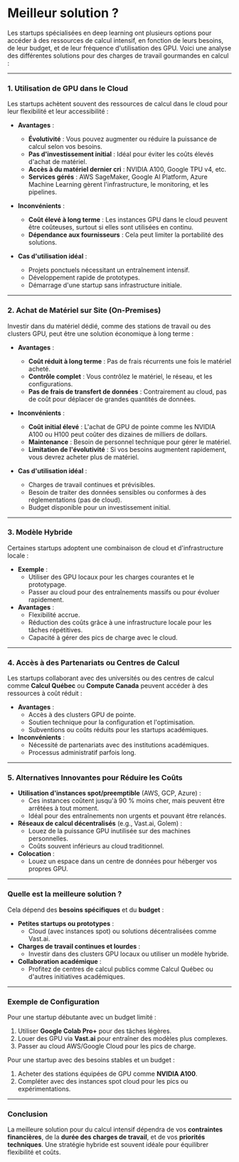 # Meilleur solution ? 

Les startups spécialisées en deep learning ont plusieurs options pour accéder à des ressources de calcul intensif, en fonction de leurs besoins, de leur budget, et de leur fréquence d'utilisation des GPU. Voici une analyse des différentes solutions pour des charges de travail gourmandes en calcul :

---

### **1. Utilisation de GPU dans le Cloud**
Les startups achètent souvent des ressources de calcul dans le cloud pour leur flexibilité et leur accessibilité :
- **Avantages** :
  - **Évolutivité** : Vous pouvez augmenter ou réduire la puissance de calcul selon vos besoins.
  - **Pas d'investissement initial** : Idéal pour éviter les coûts élevés d'achat de matériel.
  - **Accès à du matériel dernier cri** : NVIDIA A100, Google TPU v4, etc.
  - **Services gérés** : AWS SageMaker, Google AI Platform, Azure Machine Learning gèrent l'infrastructure, le monitoring, et les pipelines.
- **Inconvénients** :
  - **Coût élevé à long terme** : Les instances GPU dans le cloud peuvent être coûteuses, surtout si elles sont utilisées en continu.
  - **Dépendance aux fournisseurs** : Cela peut limiter la portabilité des solutions.

- **Cas d'utilisation idéal** :
  - Projets ponctuels nécessitant un entraînement intensif.
  - Développement rapide de prototypes.
  - Démarrage d'une startup sans infrastructure initiale.

---

### **2. Achat de Matériel sur Site (On-Premises)**
Investir dans du matériel dédié, comme des stations de travail ou des clusters GPU, peut être une solution économique à long terme :
- **Avantages** :
  - **Coût réduit à long terme** : Pas de frais récurrents une fois le matériel acheté.
  - **Contrôle complet** : Vous contrôlez le matériel, le réseau, et les configurations.
  - **Pas de frais de transfert de données** : Contrairement au cloud, pas de coût pour déplacer de grandes quantités de données.
- **Inconvénients** :
  - **Coût initial élevé** : L'achat de GPU de pointe comme les NVIDIA A100 ou H100 peut coûter des dizaines de milliers de dollars.
  - **Maintenance** : Besoin de personnel technique pour gérer le matériel.
  - **Limitation de l'évolutivité** : Si vos besoins augmentent rapidement, vous devrez acheter plus de matériel.

- **Cas d'utilisation idéal** :
  - Charges de travail continues et prévisibles.
  - Besoin de traiter des données sensibles ou conformes à des réglementations (pas de cloud).
  - Budget disponible pour un investissement initial.

---

### **3. Modèle Hybride**
Certaines startups adoptent une combinaison de cloud et d'infrastructure locale :
- **Exemple** :
  - Utiliser des GPU locaux pour les charges courantes et le prototypage.
  - Passer au cloud pour des entraînements massifs ou pour évoluer rapidement.
- **Avantages** :
  - Flexibilité accrue.
  - Réduction des coûts grâce à une infrastructure locale pour les tâches répétitives.
  - Capacité à gérer des pics de charge avec le cloud.

---

### **4. Accès à des Partenariats ou Centres de Calcul**
Les startups collaborant avec des universités ou des centres de calcul comme **Calcul Québec** ou **Compute Canada** peuvent accéder à des ressources à coût réduit :
- **Avantages** :
  - Accès à des clusters GPU de pointe.
  - Soutien technique pour la configuration et l'optimisation.
  - Subventions ou coûts réduits pour les startups académiques.
- **Inconvénients** :
  - Nécessité de partenariats avec des institutions académiques.
  - Processus administratif parfois long.

---

### **5. Alternatives Innovantes pour Réduire les Coûts**
- **Utilisation d'instances spot/preemptible** (AWS, GCP, Azure) :
  - Ces instances coûtent jusqu'à 90 % moins cher, mais peuvent être arrêtées à tout moment.
  - Idéal pour des entraînements non urgents et pouvant être relancés.
- **Réseaux de calcul décentralisés** (e.g., Vast.ai, Golem) :
  - Louez de la puissance GPU inutilisée sur des machines personnelles.
  - Coûts souvent inférieurs au cloud traditionnel.
- **Colocation** :
  - Louez un espace dans un centre de données pour héberger vos propres GPU.

---

### **Quelle est la meilleure solution ?**
Cela dépend des **besoins spécifiques** et du **budget** :
- **Petites startups ou prototypes** :
  - Cloud (avec instances spot) ou solutions décentralisées comme Vast.ai.
- **Charges de travail continues et lourdes** :
  - Investir dans des clusters GPU locaux ou utiliser un modèle hybride.
- **Collaboration académique** :
  - Profitez de centres de calcul publics comme Calcul Québec ou d'autres initiatives académiques.

---

### **Exemple de Configuration**
Pour une startup débutante avec un budget limité :
1. Utiliser **Google Colab Pro+** pour des tâches légères.
2. Louer des GPU via **Vast.ai** pour entraîner des modèles plus complexes.
3. Passer au cloud AWS/Google Cloud pour les pics de charge.

Pour une startup avec des besoins stables et un budget :
1. Acheter des stations équipées de GPU comme **NVIDIA A100**.
2. Compléter avec des instances spot cloud pour les pics ou expérimentations.

---

### Conclusion
La meilleure solution pour du calcul intensif dépendra de vos **contraintes financières**, de la **durée des charges de travail**, et de vos **priorités techniques**. Une stratégie hybride est souvent idéale pour équilibrer flexibilité et coûts.
